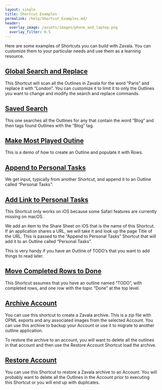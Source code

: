 ```yaml
---
layout: single
title: Shortcut Examples
permalink: /help/Shortcut_Examples.md/
header:
  overlay_image: /assets/images/phone_and_laptop.png
  overlay_filter: 0.5
---
```




Here are some examples of Shortcuts you can build with Zavala. You can customize them to your particular needs and use them as a learning resource.

## [Global Search and Replace](https://www.icloud.com/shortcuts/3b356cf4dc464cd9a154f1ffa1cab867)

This Shortcut will scan all the Outlines in Zavala for the word “Paris” and replace it with “London”. You can customize it to limit it to only the Outlines you want to change and modify the search and replace commands.

## [Saved Search](https://www.icloud.com/shortcuts/adf9687c12a74380b2497ac3e38159e7)

This one searches all the Outlines for any that contain the word “Blog” and then tags found Outlines with the “Blog” tag.

## [Make Most Played Outine](https://www.icloud.com/shortcuts/524f34a693964c8d820fbc5b0f98f678)

This is a demo of how to create an Outline and populate it with Rows.

## [Append to Personal Tasks](https://www.icloud.com/shortcuts/a2a5ea9d7c9042eab0d1788ccfc68953)

We get input, typically from another Shortcut, and append it to an Outline called “Personal Tasks”.

## [Add Link to Personal Tasks](https://www.icloud.com/shortcuts/07295f257a6848f883212a5e5ba97518)

This Shortcut only works on iOS because some Safari features are currently missing on macOS.

We add an item to the Share Sheet on iOS that is the name of this Shortcut. If an application shares a URL, we will take it and look up the page Title of the URL. This is passed to the “Append to Personal Tasks” Shortcut that will add it to an Outline called “Personal Tasks”.

This is very handy if you have an Outline of TODO’s that you want to add things to read later.

## [Move Completed Rows to Done](https://www.icloud.com/shortcuts/0c71eb789f594ee69f11944c7f7de150)

This Shortcut assumes that you have an outline named “TODO”, with completed rows, and one row with the topic “Done” at the top level. 

## [Archive Account](https://www.icloud.com/shortcuts/0f198e078ee5443ba6b10e7d9156269d)

You can use this shortcut to create a Zavala archive. This is a zip file with OPML exports and any associated images from the selected Account. You can use this archive to backup your Account or use it to migrate to another outline application. 

To restore the archive to an account, you will want to delete all the outlines in that account and then use the Restore Account Shortcut load the archive.

## [Restore Account](https://www.icloud.com/shortcuts/2540483cb2124f31b5f52c635049cf8f)

You can use this Shortcut to restore a Zavala archive to an Account. You will probably want to delete all the Outlines in the Account prior to executing this Shortcut or you will end up with duplicates.